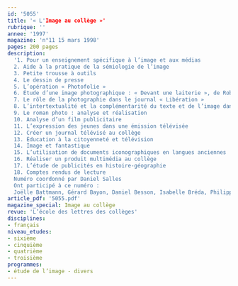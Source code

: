 ```yaml
---
id: '5055'
title: '« L'Image au collège »'
rubrique: ''
annee: '1997'
magazine: 'n°11 15 mars 1998'
pages: 200 pages
description: 
  '1. Pour un enseignement spécifique à l’image et aux médias
  2. Aide à la pratique de la sémiologie de l’image
  3. Petite trousse à outils
  4. Le dessin de presse
  5. L’opération « Photofolie »
  6. Étude d’une image photographique : « Devant une laiterie », de Robert Doisneau
  7. Le rôle de la photographie dans le journal « Libération »
  8. L’intertextualité et la complémentarité du texte et de l’image dans les albums
  9. Le roman photo : analyse et réalisation
  10. Analyse d’un film publicitaire
  11. L’expression des jeunes dans une émission télévisée
  12. Créer un journal télévisé au collège
  13. Éducation à la citoyenneté et télévision
  14. Image et fantastique
  15. L’utilisation de documents iconographiques en langues anciennes
  16. Réaliser un produit multimédia au collège
  17. L’étude de publicités en histoire-géographie
  18. Comptes rendus de lecture
  Numéro coordonné par Daniel Salles
  Ont participé à ce numéro :
  Joëlle Battmann, Gérard Bayon, Daniel Besson, Isabelle Bréda, Philippe Deschaux, Daniel Frison, Colette Gauthier, Laurent Guyon, Jacques Joubert, Danièle Méaux, Jean Menand, Philippe Ollivier, Dominique Renard, Daniel Salles, Marie-Claude Salomon, Christine Séva, Nadine Travacca et Sylvie Vadureau'
article_pdf: '5055.pdf'
magazine_special: Image au collège
revue: 'L’école des lettres des collèges'
disciplines:
- français
niveau_etudes:
- sixième
- cinquième
- quatrième
- troisième
programmes:
- étude de l’image - divers
---
```

